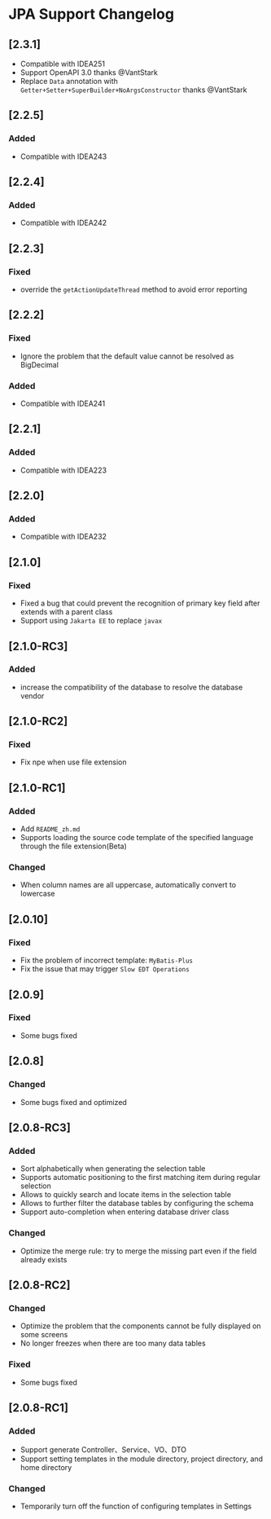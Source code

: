 <!-- Keep a Changelog guide -> https://keepachangelog.com -->

# JPA Support Changelog

## [2.3.1]

- Compatible with IDEA251
- Support OpenAPI 3.0 thanks @VantStark
- Replace `Data` annotation with `Getter+Setter+SuperBuilder+NoArgsConstructor` thanks @VantStark

## [2.2.5]

### Added
- Compatible with IDEA243

## [2.2.4]

### Added
- Compatible with IDEA242

## [2.2.3]

### Fixed
- override the `getActionUpdateThread` method to avoid error reporting

## [2.2.2]

### Fixed
- Ignore the problem that the default value cannot be resolved as BigDecimal

### Added
- Compatible with IDEA241

## [2.2.1]
### Added
- Compatible with IDEA223

## [2.2.0]
### Added
- Compatible with IDEA232

## [2.1.0]
### Fixed
- Fixed a bug that could prevent the recognition of primary key field after extends with a parent class
- Support using `Jakarta EE` to replace `javax`

## [2.1.0-RC3]
### Added
- increase the compatibility of the database to resolve the database vendor

## [2.1.0-RC2]
### Fixed
- Fix npe when use file extension

## [2.1.0-RC1]
### Added
- Add `README_zh.md`
- Supports loading the source code template of the specified language through the file extension(Beta)

### Changed
- When column names are all uppercase, automatically convert to lowercase

## [2.0.10]
### Fixed
- Fix the problem of incorrect template: `MyBatis-Plus`
- Fix the issue that may trigger `Slow EDT Operations`

## [2.0.9]
### Fixed
- Some bugs fixed

## [2.0.8]
### Changed
- Some bugs fixed and optimized

## [2.0.8-RC3]
### Added
- Sort alphabetically when generating the selection table
- Supports automatic positioning to the first matching item during regular selection
- Allows to quickly search and locate items in the selection table
- Allows to further filter the database tables by configuring the schema
- Support auto-completion when entering database driver class

### Changed
- Optimize the merge rule: try to merge the missing part even if the field already exists

## [2.0.8-RC2]
### Changed
- Optimize the problem that the components cannot be fully displayed on some screens
- No longer freezes when there are too many data tables

### Fixed
- Some bugs fixed

## [2.0.8-RC1]
### Added
- Support generate Controller、Service、VO、DTO
- Support setting templates in the module directory, project directory, and home directory

### Changed
- Temporarily turn off the function of configuring templates in Settings
